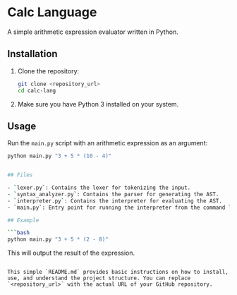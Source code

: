 
# Calc Language

A simple arithmetic expression evaluator written in Python.

## Installation

1. Clone the repository:
    ```bash
    git clone <repository_url>
    cd calc-lang
    ```

2. Make sure you have Python 3 installed on your system.

## Usage

Run the `main.py` script with an arithmetic expression as an argument:
```bash
python main.py "3 + 5 * (10 - 4)"


## Files

- `lexer.py`: Contains the lexer for tokenizing the input.
- `syntax_analyzer.py`: Contains the parser for generating the AST.
- `interpreter.py`: Contains the interpreter for evaluating the AST.
- `main.py`: Entry point for running the interpreter from the command line.

## Example

```bash
python main.py "3 + 5 * (2 - 8)"
```

This will output the result of the expression.
```

This simple `README.md` provides basic instructions on how to install, use, and understand the project structure. You can replace `<repository_url>` with the actual URL of your GitHub repository.
